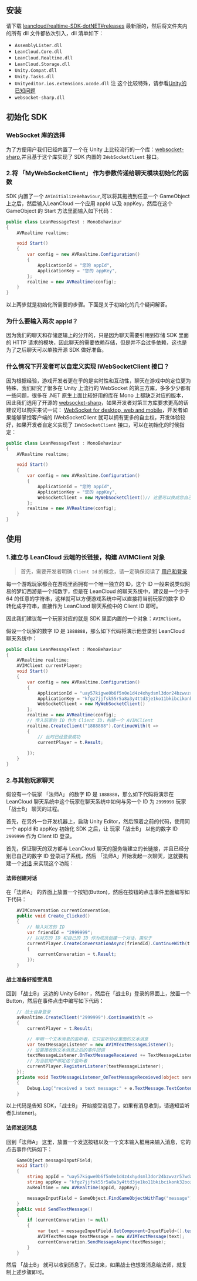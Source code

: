 ## 安装
请下载 [leancloud/realtime-SDK-dotNET#releases](https://github.com/leancloud/realtime-SDK-dotNET/releases) 最新版的，然后将文件夹内的所有 dll 文件都依次引入，dll 清单如下：

- `AssemblyLister.dll`
- `LeanCloud.Core.dll`
- `LeanCloud.Realtime.dll`
- `LeanCloud.Storage.dll`
- `Unity.Compat.dll`
- `Unity.Tasks.dll`
- `Unityeditor.ios.extensions.xcode.dll` 注 这个比较特殊，请参看[Unity的已知问题](https://github.com/leancloud/unity-sdk#已知问题)
- `websocket-sharp.dll`

## 初始化 SDK

### WebSocket 库的选择

为了方便用户我们已经内置了一个在 Unity 上比较流行的一个库：[websocket-sharp](https://github.com/sta/websocket-sharp),并且基于这个库实现了 SDK 内置的 `IWebSocketClient` 接口。

### 2.将 「MyWebSocketClient」 作为参数传递给聊天模块初始化的函数
SDK 内置了一个 `AVInitializeBehaviour`,可以将其拖拽到任意一个 GameObject 上之后，然后输入LeanCloud 一个应用 appId 以及 appKey，然后在这个 GameObject 的 Start 方法里面输入如下代码：

```cs
public class LeanMessageTest : MonoBehaviour
{
    AVRealtime realtime;

    void Start()
    {
        var config = new AVRealtime.Configuration()
        {
            ApplicationId = "您的 appId",
            ApplicationKey = "您的 appKey",
        };
        realtime = new AVRealtime(config);
    }
}
```

以上两步就是初始化所需要的步骤。下面是关于初始化的几个疑问解答。

### 为什么要输入两次 appId？
因为我们的聊天和存储逻辑上的分开的，只是因为聊天需要引用到存储 SDK 里面的 HTTP 请求的模块，因此聊天的需要依赖存储，但是并不会过多依赖，这也是为了之后聊天可以单独开源 SDK 做好准备。

### 什么情况下开发者可以自定义实现 IWebSocketClient 接口？ 
因为根据经验，游戏开发者更在乎的是实时性和互动性，聊天在游戏中的定位更为特殊，我们研究了很多在 Unity 上流行的 WebSocket 的第三方库，多多少少都有一些问题，很多在 .NET 原生上面比较好用的库在 Mono 上都缺乏对应的版本，因此我们选用了开源的 [websocket-sharp](https://github.com/sta/websocket-sharp)，如果开发者对第三方库要求更高的话建议可以购买来试一试：
[WebSocket for desktop, web and mobile](https://www.assetstore.unity3d.com/en/#!/content/27658)，开发者如果能够掌控客户端的 IWebSocketClient 就可以拥有更多的自主权，开发体验较好，如果开发者自定义实现了 `IWebSocketClient` 接口，可以在初始化的时候指定：

```cs
public class LeanMessageTest : MonoBehaviour
{
    AVRealtime realtime;

    void Start()
    {
        var config = new AVRealtime.Configuration()
        {
            ApplicationId = "您的 appId",
            ApplicationKey = "您的 appKey",
            WebSocketClient = new MyWebSocketClient()// 这里可以换成您自己的实现
        };
        realtime = new AVRealtime(config);
    }
}
```

## 使用

### 1.建立与 LeanCloud 云端的长链接，构建 AVIMClient 对象

> 首先，需要开发者明确 `Client Id` 的概念，请一定确保阅读了 [用户和登录](https://leancloud.cn/docs/realtime_v2.html)

每一个游戏玩家都会在游戏里面拥有一个唯一独立的 ID，这个 ID 一般来说类似网易的梦幻西游是一个纯数字，但是在 LeanCloud 的聊天系统中，建议是一个少于 64 的任意的字符串，这样就可以方便游戏系统中可以直接将当前玩家的数字 ID 转化成字符串，直接作为 LeanCluod 聊天系统中的 Client ID 即可。

因此我们建议每一个玩家对应的就是 SDK 里面内置的一个对象：`AVIMClient`。

假设一个玩家的数字 ID 是 `1888888`，那么如下代码将演示他登录到 LeanCloud 聊天系统中：

```cs
public class LeanMessageTest : MonoBehaviour
{
    AVRealtime realtime;
    AVIMClient currentPlayer;
    void Start()
    {
        var config = new AVRealtime.Configuration()
        {
            ApplicationId = "uay57kigwe0b6f5n0e1d4z4xhydsml3dor24bzwvzr57wdap",
            ApplicationKey = "kfgz7jjfsk55r5a8a3y4ttd3je1ko11bkibcikonk32oozww",
            WebSocketClient = new MyWebSocketClient()
        };
        realtime = new AVRealtime(config);
        // 传入玩家的 ID 作为 Client ID，构建一个 AVIMClient
        realtime.CreateClient("1888888").ContinueWith(t => 
        {
            // 此时已经登录成功
            currentPlayer = t.Result;
            
        });
    }
}
```
### 2.与其他玩家聊天
假设有一个玩家 「法师A」  的数字 ID 是 `1888888`，那么如下代码将演示在 LeanCloud 聊天系统中这个玩家在聊天系统中如何与另一个 ID 为 `2999999` 玩家 「战士B」 聊天的过程。

首先，在另外一台开发机器上，启动 Unity Editor，然后照着之前的代码，使用同一个 appId 和 appKey 初始化 SDK 之后，让 玩家「战士B」 以他的数字 ID `2999999` 作为 Client ID 登录。

首先，保证聊天的双方都与 LeanCloud 聊天的服务端建立的长链接，并且已经分别已自己的数字 ID 登录进了系统，然后 「法师A」开始发起一次聊天，这就要构建一个[对话](https://leancloud.cn/docs/realtime_v2.html#对话_Conversation_) 来实现这个功能：

#### 法师创建对话
在「法师A」 的界面上放置一个按钮(Button)，然后在按钮的点击事件里面编写如下代码： 

```cs
    AVIMConversation currentConveration;
    public void Create_Clicked()
    {
        // 输入对方的 ID
        var friendId = "2999999";
        // 以对方的 ID 和自己的 ID 作为成员创建一个对话，类似于
        currentPlayer.CreateConversationAsync(friendId).ContinueWith(t =>
        {
            currentConveration = t.Result;
        });
    }
```

#### 战士准备好接受消息
回到 「战士B」 这边的 Unity Editor ，然后在「战士B」登录的界面上，放置一个 Button，然后在事件点击中编写如下代码：

```cs
    // 战士自身登录
    avRealtime.CreateClient("2999999").ContinueWith(t =>
    {
        currentPlayer = t.Result;

        // 申明一个文本消息的监听者，它只监听协议里面的文本消息
        var textMessageListener = new AVIMTextMessageListener();
        // 设置接收到文本消息之后的事件回调
        textMessageListener.OnTextMessageReceieved += TextMessageListener_OnTextMessageReceieved;
        // 为当前用户绑定这个监听者
        currentPlayer.RegisterListener(textMessageListener);
    });
    private void TextMessageListener_OnTextMessageReceieved(object sender, AVIMTextMessageEventArgs e)
    {
        Debug.Log("received a text message:" + e.TextMessage.TextContent);
    }
``` 
以上代码是告知 SDK，「战士B」 开始接受消息了，如果有消息收到，请通知监听者(Listener)。


#### 法师发送消息

回到「法师A」 这里，放置一个发送按钮以及一个文本输入框用来输入消息，它的点击事件代码如下：

```cs
    GameObject messageInputField;
    void Start()
    {
        string appId = "uay57kigwe0b6f5n0e1d4z4xhydsml3dor24bzwvzr57wdap";
        string appKey = "kfgz7jjfsk55r5a8a3y4ttd3je1ko11bkibcikonk32oozww";
        avRealtime = new AVRealtime(appId, appKey);

        messageInputField = GameObject.FindGameObjectWithTag("message");
    }
    public void SendTextMessage()
    {
        if (currentConveration != null)
        {
            var text = messageInputField.GetComponent<InputField>().text.Trim();
            AVIMTextMessage textMessage = new AVIMTextMessage(text);
            currentConveration.SendMessageAsync(textMessage);
        }
    }
``` 

然后 「战士B」 就可以收到消息了。反过来，如果战士也想发消息给法师，就复制上述步骤即可。 





